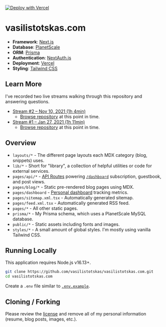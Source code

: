 [![Deploy with Vercel](https://vercel.com/button)](https://vercel.com/new/clone?repository-url=https%3A%2F%2Fgithub.com%2Fvasilistotskas%2Fvasilistotskas.com&env=NEXT_PUBLIC_SANITY_PROJECT_ID,NEXT_PUBLIC_SANITY_DATASET,SANITY_API_TOKEN,SANITY_PREVIEW_SECRET,SANITY_STUDIO_REVALIDATE_SECRET&envDescription=These%20values%20are%20needed%20to%20connect%20to%20Sanity%20and%20fetch%20content%20for%20blog%20posts.)

# vasilistotskas.com

-   **Framework**: [Next.js](https://nextjs.org/)
-   **Database**: [PlanetScale](https://planetscale.com)
-   **ORM**: [Prisma](https://prisma.io/)
-   **Authentication**: [NextAuth.js](https://next-auth.js.org/)
-   **Deployment**: [Vercel](https://vercel.com)
-   **Styling**: [Tailwind CSS](https://tailwindcss.com/)

## Learn More

I've recorded two live streams walking through this repository and answering questions.

-   [Stream #2 – Nov 10, 2021 (1h 4min)](https://www.youtube.com/watch?v=WZZFW5xDjJ4)
    -   [Browse repository](https://github.com/vasilistotskas/vasilistotskas.com/tree/747479118497d31433cb78ced5c1628ed5d1583b) at this point in time.
-   [Stream #1 – Jan 27, 2021 (1h 11min)](https://www.youtube.com/watch?v=xXQsF0q8KUg)
    -   [Browse repository](https://github.com/vasilistotskas/vasilistotskas.com/tree/568df6d056a4f7ea6f10fab07786c8ec6cbbddde) at this point in time.

## Overview

-   `layouts/*` - The different page layouts each MDX category (blog, snippets) uses.
-   `lib/*` - Short for "library", a collection of helpful utilities or code for external services.
-   `pages/api/*` - [API Routes](https://nextjs.org/docs/api-routes/introduction) powering [`/dashboard`](https://vasilistotskas.com/dashboard) subscription, guestbook, and post views.
-   `pages/blog/*` - Static pre-rendered blog pages using MDX.
-   `pages/dashboard` - [Personal dashboard](https://vasilistotskas.com/dashboard) tracking metrics.
-   `pages/sitemap.xml.tsx` - Automatically generated sitemap.
-   `pages/feed.xml.tsx` - Automatically generated RSS feed.
-   `pages/*` - All other static pages.
-   `prisma/*` - My Prisma schema, which uses a PlanetScale MySQL database.
-   `public/*` - Static assets including fonts and images.
-   `styles/*` - A small amount of global styles. I'm mostly using vanilla Tailwind CSS.

## Running Locally

This application requires Node.js v16.13+.

```bash
git clone https://github.com/vasilistotskas/vasilistotskas.com.git
cd vasilistotskas.com
```

Create a `.env` file similar to [`.env.example`](https://github.com/vasilistotskas/vasilistotskas.com/blob/main/.env.example).

## Cloning / Forking

Please review the [license](https://github.com/vasilistotskas/vasilistotskas.com/blob/main/LICENSE.txt) and remove all of my personal information (resume, blog posts, images, etc.).
